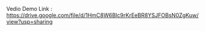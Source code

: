 Vedio Demo Link : https://drive.google.com/file/d/1HmC8W6BIc9rKrEeBR8YSJFOBsN0ZgKuw/view?usp=sharing
